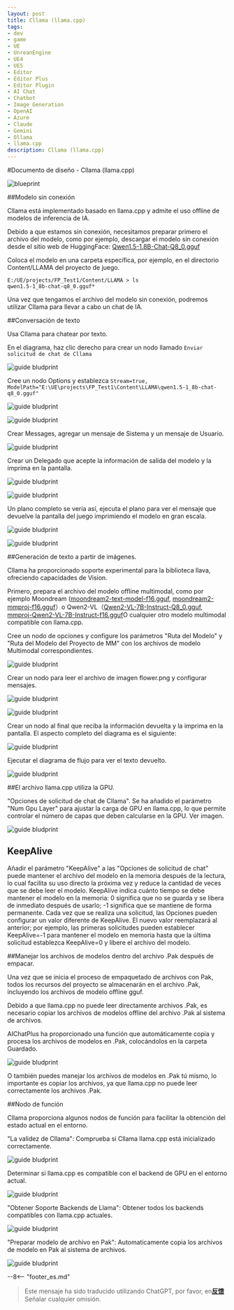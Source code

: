 ```yaml
---
layout: post
title: Cllama (llama.cpp)
tags:
- dev
- game
- UE
- UnreanEngine
- UE4
- UE5
- Editor
- Editor Plus
- Editor Plugin
- AI Chat
- Chatbot
- Image Generation
- OpenAI
- Azure
- Claude
- Gemini
- Ollama
- llama.cpp
description: Cllama (llama.cpp)
---
```


<meta property="og:title" content="UE 插件 AIChatPlus 使用说明 - 蓝图篇 - Cllama (llama.cpp)" />

#Documento de diseño - Cllama (llama.cpp)

![blueprint](assets/img/2024-ue-aichatplus/usage/blueprint/cllama_all.png)

##Modelo sin conexión

Cllama está implementado basado en llama.cpp y admite el uso offline de modelos de inferencia de IA.

Debido a que estamos sin conexión, necesitamos preparar primero el archivo del modelo, como por ejemplo, descargar el modelo sin conexión desde el sitio web de HuggingFace: [Qwen1.5-1.8B-Chat-Q8_0.gguf](https://huggingface.co/second-state/Qwen1.5-1.8B-Chat-GGUF/resolve/main/Qwen1.5-1.8B-Chat-Q8_0.gguf)

Coloca el modelo en una carpeta específica, por ejemplo, en el directorio Content/LLAMA del proyecto de juego.

```shell
E:/UE/projects/FP_Test1/Content/LLAMA > ls
qwen1.5-1_8b-chat-q8_0.gguf*
```

Una vez que tengamos el archivo del modelo sin conexión, podremos utilizar Cllama para llevar a cabo un chat de IA.

##Conversación de texto

Usa Cllama para chatear por texto.

En el diagrama, haz clic derecho para crear un nodo llamado `Enviar solicitud de chat de Cllama`

![guide bludprint](assets/img/2024-ue-aichatplus/guide_blueprint_1.png)

Cree un nodo Options y establezca `Stream=true, ModelPath="E:\UE\projects\FP_Test1\Content\LLAMA\qwen1.5-1_8b-chat-q8_0.gguf"`

![guide bludprint](assets/img/2024-ue-aichatplus/guide_blueprint_2.png)

![guide bludprint](assets/img/2024-ue-aichatplus/guide_blueprint_3.png)

Crear Messages, agregar un mensaje de Sistema y un mensaje de Usuario.

![guide bludprint](assets/img/2024-ue-aichatplus/guide_blueprint_4.png)

Crear un Delegado que acepte la información de salida del modelo y la imprima en la pantalla.

![guide bludprint](assets/img/2024-ue-aichatplus/guide_blueprint_5.png)

![guide bludprint](assets/img/2024-ue-aichatplus/guide_blueprint_6.png)

Un plano completo se vería así, ejecuta el plano para ver el mensaje que devuelve la pantalla del juego imprimiendo el modelo en gran escala.

![guide bludprint](assets/img/2024-ue-aichatplus/guide_blueprint_7.png)

![guide bludprint](assets/img/2024-ue-aichatplus/guide_blueprint_8.png)

##Generación de texto a partir de imágenes.

Cllama ha proporcionado soporte experimental para la biblioteca llava, ofreciendo capacidades de Vision.

Primero, prepara el archivo del modelo offline multimodal, como por ejemplo Moondream ([moondream2-text-model-f16.gguf](https://huggingface.co/vikhyatk/moondream2/blob/main/moondream2-text-model-f16.gguf), [moondream2-mmproj-f16.gguf](https://huggingface.co/vikhyatk/moondream2/blob/main/moondream2-mmproj-f16.gguf)）o Qwen2-VL（[Qwen2-VL-7B-Instruct-Q8_0.gguf](https://huggingface.co/bartowski/Qwen2-VL-7B-Instruct-GGUF/resolve/main/Qwen2-VL-7B-Instruct-Q8_0.gguf), [mmproj-Qwen2-VL-7B-Instruct-f16.gguf](https://huggingface.co/bartowski/Qwen2-VL-7B-Instruct-GGUF/resolve/main/mmproj-Qwen2-VL-7B-Instruct-f16.gguf)O cualquier otro modelo multimodal compatible con llama.cpp.

Cree un nodo de opciones y configure los parámetros "Ruta del Modelo" y "Ruta del Modelo del Proyecto de MM" con los archivos de modelo Multimodal correspondientes.

![guide bludprint](assets/img/2024-ue-aichatplus/usage/blueprint/cllama_vision_1.png)

Crear un nodo para leer el archivo de imagen flower.png y configurar mensajes.

![guide bludprint](assets/img/2024-ue-aichatplus/usage/blueprint/cllama_vision_2.png)

![guide bludprint](assets/img/2024-ue-aichatplus/usage/blueprint/cllama_vision_3.png)

Crear un nodo al final que reciba la información devuelta y la imprima en la pantalla. El aspecto completo del diagrama es el siguiente:

![guide bludprint](assets/img/2024-ue-aichatplus/usage/blueprint/cllama_vision_4.png)

Ejecutar el diagrama de flujo para ver el texto devuelto.

![guide bludprint](assets/img/2024-ue-aichatplus/usage/blueprint/cllama_vision_5.png)

##El archivo llama.cpp utiliza la GPU.

"Opciones de solicitud de chat de Cllama". Se ha añadido el parámetro "Num Gpu Layer" para ajustar la carga de GPU en llama.cpp, lo que permite controlar el número de capas que deben calcularse en la GPU. Ver imagen.

![guide bludprint](assets/img/2024-ue-aichatplus/guide_cllama_gpu_1.png)

## KeepAlive

Añadir el parámetro "KeepAlive" a las "Opciones de solicitud de chat" puede mantener el archivo del modelo en la memoria después de la lectura, lo cual facilita su uso directo la próxima vez y reduce la cantidad de veces que se debe leer el modelo. KeepAlive indica cuánto tiempo se debe mantener el modelo en la memoria: 0 significa que no se guarda y se libera de inmediato después de usarlo; -1 significa que se mantiene de forma permanente. Cada vez que se realiza una solicitud, las Opciones pueden configurar un valor diferente de KeepAlive. El nuevo valor reemplazará al anterior; por ejemplo, las primeras solicitudes pueden establecer KeepAlive=-1 para mantener el modelo en memoria hasta que la última solicitud establezca KeepAlive=0 y libere el archivo del modelo.

##Manejar los archivos de modelos dentro del archivo .Pak después de empacar.

Una vez que se inicia el proceso de empaquetado de archivos con Pak, todos los recursos del proyecto se almacenarán en el archivo .Pak, incluyendo los archivos de modelo offline gguf.

Debido a que llama.cpp no puede leer directamente archivos .Pak, es necesario copiar los archivos de modelos offline del archivo .Pak al sistema de archivos.

AIChatPlus ha proporcionado una función que automáticamente copia y procesa los archivos de modelos en .Pak, colocándolos en la carpeta Guardado.

![guide bludprint](assets/img/2024-ue-aichatplus/guide_cllama_gpu_3.png)

O también puedes manejar los archivos de modelos en .Pak tú mismo, lo importante es copiar los archivos, ya que llama.cpp no puede leer correctamente los archivos .Pak.

##Nodo de función

Cllama proporciona algunos nodos de función para facilitar la obtención del estado actual en el entorno.


"La validez de Cllama": Comprueba si Cllama llama.cpp está inicializado correctamente.

![guide bludprint](assets/img/2024-ue-aichatplus/guide_util_1.png)

Determinar si llama.cpp es compatible con el backend de GPU en el entorno actual.

![guide bludprint](assets/img/2024-ue-aichatplus/guide_util_2.png)

"Obtener Soporte Backends de Llama": Obtener todos los backends compatibles con llama.cpp actuales.


![guide bludprint](assets/img/2024-ue-aichatplus/guide_util_3.png)

"Preparar modelo de archivo en Pak": Automaticamente copia los archivos de modelo en Pak al sistema de archivos.

![guide bludprint](assets/img/2024-ue-aichatplus/guide_util_4.png)


--8<-- "footer_es.md"


> Este mensaje ha sido traducido utilizando ChatGPT, por favor, en[**反馈**](https://github.com/disenone/wiki_blog/issues/new)Señalar cualquier omisión. 
